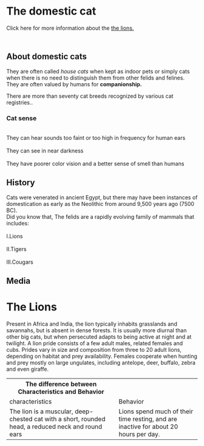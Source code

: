 <!DOCTYPE html>
<html>
  <b><h1> The domestic cat </h1></b>
  <body> Click here for more information about the <u><a href= "https//:www.google.com" > the lions. </a></u> </body>
  <h2><br> <b> About domestic cats </b></br> </h2>
<p>They are often called <i>house cats</i> when kept as indoor pets or simply cats when there is no need to distinguish
    them from other felids and felines. They are often valued by humans for <b> companionship.</b></p>
    <p>There are more than seventy cat breeds recognized by various cat registries..</p>
<h3> Cat sense </h3>
<p> <br>They can hear sounds too faint or too high in frequency for human ears</br>
  <br>They can see in near darkness</br>
  <br>They have poorer color vision and a better sense of smell than humans</br></p>
  <h2> History </h2>
  <p>Cats were venerated in ancient Egypt, but there may have been instances of domestication as early as the
Neolithic from around 9,500 years ago (7500 BC). 
  <br>Did you know that, The felids are a rapidly evolving family of mammals that includes:</br>
  <br> I.Lions</br>
  <br> II.Tigers</br>
  <br> III.Cougars</br></p>
<h2> Media</h2>
<h1> The Lions</h1>
<p>Present in Africa and India, the lion typically inhabits grasslands and savannahs, but is absent in dense forests.
It is usually more diurnal than other big cats, but when persecuted adapts to being active at night and at
twilight. A lion pride consists of a few adult males, related females and cubs. Prides vary in size and
composition from three to 20 adult lions, depending on habitat and prey availability. Females cooperate when
hunting and prey mostly on large ungulates, including antelope, deer, buffalo, zebra and even giraffe.</p>
<table>
  <th>The difference between Characteristics and Behavior</th>
    <tr>
        <td> characteristics</td>
        <td>Behavior</td>
    </tr>
<tr>
  <td>The lion is a muscular, deep-chested cat with a short,
    rounded head, a reduced neck and round ears </td>
  <td>Lions spend much of their time resting, and are
    inactive for about 20 hours per day.</td>
